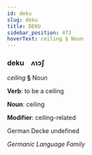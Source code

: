 ```yaml
---
id: deku
slug: deku
title: DEKU
sidebar_position: 473
hoverText: ceiling § Noun
---
```


### deku&emsp;<span kind="abugida">ʌɿɔʃ</span>

*ceiling* **§** Noun

**Verb**: to be a ceiling

**Noun**: ceiling

**Modifier**: ceiling-related

German Decke undefined

*Germanic Language Family*